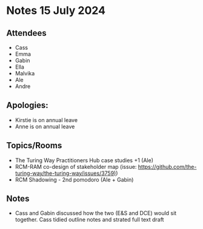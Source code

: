 # Notes 15 July 2024

## Attendees 

* Cass
* Emma
* Gabin
* Ella
* Malvika
* Ale
* Andre

## Apologies:

* Kirstie is on annual leave
* Anne is on annual leave

## Topics/Rooms

* The Turing Way Practitioners Hub case studies +1 (Ale)
* RCM-RAM co-design of stakeholder map (issue: [https://github.com/the-turing-way/the-turing-way/issues/3759)](https://github.com/the-turing-way/the-turing-way/issues/3759))
* RCM Shadowing - 2nd pomodoro (Ale + Gabin)


## Notes

* Cass and Gabin discussed how the two (E\&S and DCE) would sit together. Cass tidied outline notes and strated full text draft